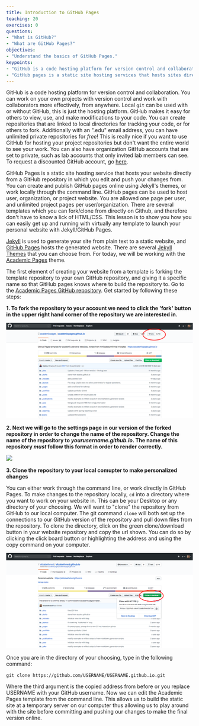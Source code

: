 ```yaml
---
title: Introduction to GitHub Pages
teaching: 20
exercises: 0
questions:
- "What is GitHub?"
- "What are GitHub Pages?"
objectives:
- "Understand the basics of GitHub Pages."
keypoints:
- "GitHub is a code hosting platform for version control and collaboration."
- "GitHub pages is a static site hosting services that hosts sites directly from a GitHub repo."
---
```


GitHub is a code hosting platform for version control and collaboration. You can work on your own projects with version control and work with collaborators more effectively, from anywhere. Local `git` can be used with or without GitHub, this is just the hosting platform. GitHub makes it easy for others to view, use, and make modifications to your code. You can create repositories that are linked to local directories for tracking your code, or for others to fork. Additionally with an ".edu" email address, you can have unlimited private repositories for _free_! This is really nice if you want to use GitHub for hosting your project repositories but don't want the entire world to see your work. You can also have organization GitHub accounts that are set to private, such as lab accounts that only invited lab members can see. To request a discounted GitHub account, go [here](https://education.github.com/discount_requests/new). 

GitHub Pages is a static site hosting service that hosts your website directly from a GitHub repository in which you edit and push your changes from. You can create and publish GitHub pages online using Jekyll's themes, or work locally through the command line. GitHub pages can be used to host user, organization, or project website. You are allowed one page per user, and unlimited project pages per user/organization. There are several templates which you can fork/clone from directly on Github, and therefore don't have to know a lick of HTML/CSS. This lesson is to show you how you can easily get up and running with virtually any template to launch your personal website with Jekyll/GitHub Pages. 

[Jekyll](https://jekyllrb.com/) is used to generate your site from plain text to a static website, and [GitHub Pages](https://pages.github.com/) hosts the generated website. There are several [Jekyll Themes](http://jekyllthemes.org/) that you can choose from. For today, we will be working with the [Academic Pages](https://academicpages.github.io/) theme. 

The first element of creating your website from a template is forking the template repository to your own GitHub repository, and giving it a specific name so that GitHub pages knows where to build the repository to. Go to the [Academic Pages GitHub repository](https://github.com/academicpages/academicpages.github.io). Get started by following these steps:

**1. To fork the repository to your account we need to click the 'fork' button in the upper right hand corner of the repository we are interested in.** 

![](../fig/01-gh-fork.png)


**2. Next we will go to the settings page in our version of the forked repository in order to change the name of the repository. Change the name of the repository to _yourusername.github.io_. The name of this repository _must_ follow this format in order to render correctly.**

![](../02-gh-settings.png)

**3. Clone the repository to your local comupter to make personalized changes**

You can either work through the command line, or work directly in GitHub Pages. To make changes to the repository locally, `cd` into a directory where you want to work on your website in. This can be your Desktop or any directory of your choosing. We will want to "clone" the repository from GitHub to our local computer. The git command `clone` will both set up the connections to our GitHub version of the repository and pull down files from the repository. To clone the directory, click on the green clone/download button in your website repository and copy the url shown. You can do so by clicking the click board button or highlighting the address and using the copy command on your computer. 

![](../fig/03-gh-clone.png)

Once you are in the directory of your choosing, type in the following command: 

```
git clone https://github.com/USERNAME/USERNAME.github.io.git
```

Where the third argument is the copied address from before or you replace USERNAME with your GitHub username. Now we can edit the Academic Pages template from the command line. This allows us to build the static site at a temporary server on our computer thus allowing us to play around with the site before committing and pushing our changes to make the final version online. 
